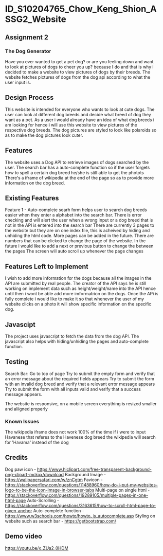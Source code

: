 # ID_S10204765_Chow_Keng_Shion_ASSG2_Website
## Assignment 2
### The Dog Generator
Have you ever wanted to get a pet dog? or are you feeling down and want to look at pictures of dogs to cheer you up? because I do and that is why i decided to make a website to view pictures of dogs by their breeds. The website fetches pictures of dogs from the dog api according to what the user input is.

## Design Process
This website is intended for everyone who wants to look at cute dogs. The user can look at different dog breeds and decide what breed of dog they want as a pet. 
As a user i would already have an idea of what dog breeds i am looking for hence i will use this website to view pictures of the respective dog breeds. The dog pictures are styled to look like polaroids so as to make the dog pictures look cuter.

## Features
The website uses a Dog API to retrieve images of dogs searched by the user.
The search bar has a auto-complete function so if the user forgets how to spell a certain dog breed he/she is still able to get the photots
There's a iframe of wikipedia at the end of the page so as to provide more information on the dog breed.
## Existing Features
Feature 1 - Auto-complete searh form helps user to search dog breeds easier when they enter a alphabet into the search bar.
There is error checking and will alert the user when a wrong input or a dog breed that is not in the API is entered into the search bar
There are currently 3 pages to the website but they are on one index file, this is acheived by hiding and unhiding the html code. More pages can be added in the future.
There are numbers that can be clicked to change the page of the website. In the future i would like to add a next or previous button to change the between the pages
The screen will auto scroll up whenever the page changes

## Features Left to Implement
I wish to add more information for the dogs because all the images in the API are submitted by real people. The creator of the API says he is still working on implement data such as height/weight/name into the API hence until then i wont be able add more imformatrion on the dogs. Once the APi is fully complete i would like to make it so that whenever the user of my website clicks on a photo it will show specific information on the specific dog.

## Javascipt 
The project uses javascript to fetch the data from the dog API. The javascript also helps with hiding/unhiding the pages and auto-complete function.
## Testing
Search Bar:
Go to top of page
Try to submit the empty form and verify that an error message about the required fields appears
Try to submit the form with an invalid dog breed and verify that a relevant error message appears
Try to submit the form with all inputs valid and verify that a success message appears.

The website is responsive, on a mobile screen everything is resized smaller and aliigned properly

### Known Issues
The wikipedia iframe does not work 100% of the time if i were to input Havanese that referes to the Havenese dog breed the wikipedia will search for 'Havama' instead of the dog



## Credits
Dog paw icon - https://www.hiclipart.com/free-transparent-background-png-clipart-mckox/download
Background Image - https://wallpapersafari.com/w/znCgtm
Favicon - https://stackoverflow.com/questions/11488960/how-do-i-put-my-websites-logo-to-be-the-icon-image-in-browser-tabs
Multi-page on single html - https://stackoverflow.com/questions/19289105/multiple-pages-in-one-html-page
Auto-Scrolling - https://stackoverflow.com/questions/3163615/how-to-scroll-html-page-to-given-anchor
Auto-complete function - https://www.w3schools.com/howto/howto_js_autocomplete.asp
Styling on website such as search bar - https://getbootstrap.com/

## Demo video
https://youtu.be/x_ZUa2_0HDM